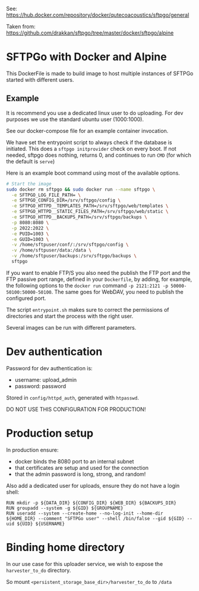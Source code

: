 See: https://hub.docker.com/repository/docker/qutecoacoustics/sftpgo/general

Taken from: https://github.com/drakkan/sftpgo/tree/master/docker/sftpgo/alpine

# SFTPGo with Docker and Alpine

This DockerFile is made to build image to host multiple instances of SFTPGo started with different users.

## Example

It is recommend you use a dedicated linux user to do uploading.
For dev purposes we use the standard ubuntu user (1000:1000).

See our docker-compose file for an example container invocation.

We have set the entrypoint script to always check if the database is initiated.
This does a `sftpgo initprovider` check on every boot. If not needed, sftpgo does
nothing, returns 0, and continues to run `CMD` (for which the default is `serve`)

Here is an example boot command using most of the available options.

```bash
# Start the image
sudo docker rm sftpgo && sudo docker run --name sftpgo \
  -e SFTPGO_LOG_FILE_PATH= \
  -e SFTPGO_CONFIG_DIR=/srv/sftpgo/config \
  -e SFTPGO_HTTPD__TEMPLATES_PATH=/srv/sftpgo/web/templates \
  -e SFTPGO_HTTPD__STATIC_FILES_PATH=/srv/sftpgo/web/static \
  -e SFTPGO_HTTPD__BACKUPS_PATH=/srv/sftpgo/backups \
  -p 8080:8080 \
  -p 2022:2022 \
  -e PUID=1003 \
  -e GUID=1003 \
  -v /home/sftpuser/conf/:/srv/sftpgo/config \
  -v /home/sftpuser/data:/data \
  -v /home/sftpuser/backups:/srv/sftpgo/backups \
  sftpgo
```

If you want to enable FTP/S you also need the publish the FTP port and the FTP passive port range, defined in your `Dockerfile`, by adding, for example, the following options to the `docker run` command `-p 2121:2121 -p 50000-50100:50000-50100`. The same goes for WebDAV, you need to publish the configured port.

The script `entrypoint.sh` makes sure to correct the permissions of directories and start the process with the right user.

Several images can be run with different parameters.


# Dev authentication

Password for dev authentication is:

- username: upload_admin
- password: password

Stored in `config/httpd_auth`, generated with `htpasswd`.

DO NOT USE THIS CONFIGURATION FOR PRODUCTION!

# Production setup
In production ensure:

- docker binds the 8080 port to an internal subnet
- that certificates are setup and used for the connection
- that the admin password is long, strong, and random!

Also add a dedicated user for uploads, ensure they do not have a login shell:

```
RUN mkdir -p ${DATA_DIR} ${CONFIG_DIR} ${WEB_DIR} ${BACKUPS_DIR}
RUN groupadd --system -g ${GID} ${GROUPNAME}
RUN useradd --system --create-home --no-log-init --home-dir ${HOME_DIR} --comment "SFTPGo user" --shell /bin/false --gid ${GID} --uid ${UID} ${USERNAME}
```

# Binding home directory

In our use case for this uploader service, we wish to expose the `harvester_to_do` directory.

So mount `<persistent_storage_base_dir>/harvester_to_do` to `/data`
